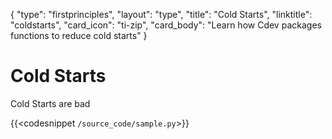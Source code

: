{
    "type": "firstprinciples",
    "layout": "type",
    "title": "Cold Starts",
    "linktitle": "coldstarts",
    "card_icon": "ti-zip",
    "card_body": "Learn how Cdev packages functions to reduce cold starts"
}

# Cold Starts

Cold Starts are bad

{{<codesnippet `/source_code/sample.py`>}}